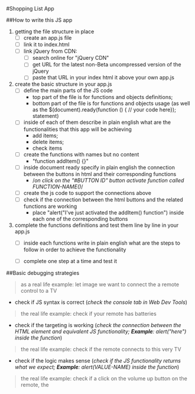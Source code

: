#Shopping List App

##How to write this JS app

1. getting the file structure in place
    - [ ] create an app.js file
    - [ ] link it to index.html
    - [ ] link jQuery from CDN:
        - [ ] search online for "jQuery CDN"
        - [ ] get URL for the latest non-Beta uncompressed version of the jQuery
        - [ ] paste that URL in your index html it above your own app.js
2. create the basic structure in your app.js
    - [ ] define the main parts of the JS code
        - top part of the file is for functions and objects definitions;
        - bottom part of the file is for functions and objects usage (as well as the $(document).ready(function () { // your code here}); statement)
    - [ ] inside of each of them describe in plain english what are the functionalities that this app will be achieving
        - add items;
        - delete items;
        - check items
    - [ ] create the functions with names but no content
        - "function addItem() {}"
    - [ ] inside document ready specify in plain english the connection between the buttons in html and their corresponding functions
        - /*on click on the "#BUTTON ID" button activate function called FUNCTION-NAME()*/
    - [ ] create the js code to support the connections above
    - [ ] check if the connection between the html buttons and the related functions are working
        - place "alert("I've just activated the addItem() function") inside each one of the corresponding buttons
3. complete the functions definitions and test them line by line in your app.js
    - [ ] inside each functions write in plain english what are the steps to follow in order to achieve the functionality
    - [ ] complete one step at a time and test it





##Basic debugging strategies
> as a real life example: let image we want to connect the a remote control to a TV

- check if JS syntax is correct (*check the console tab in Web Dev Tools*)
> the real life example: check if your remote has batteries


- check if the targeting is working (*check the connection between the HTML element and equivalent JS functionality; **Example**: alert("here") inside the function*)
> the real life example: check if the remote connects to this very TV


- check if the logic makes sense (*check if the JS functionality returns what we expect; **Example**: alert(VALUE-NAME) inside the function*)
> the real life example: check if a click on the volume up button on the remote, the

